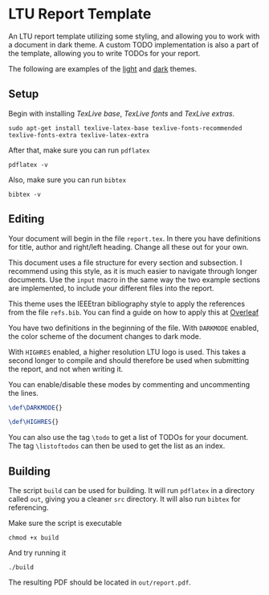 # LTU Report Template

An LTU report template utilizing some styling, and allowing you to work with a document in dark theme. A custom TODO implementation is also a part of the template, allowing you to write TODOs for your report.

The following are examples of the [light](https://github.com/JosefUtbult/LTU-Report-Template/blob/main/example_lighttheme.pdf?raw=true) and [dark](https://github.com/JosefUtbult/LTU-Report-Template/blob/main/example_darktheme.pdf?raw=true) themes.

## Setup
Begin with installing _TexLive base_, _TexLive fonts_ and _TexLive extras_.
```shell
sudo apt-get install texlive-latex-base texlive-fonts-recommended texlive-fonts-extra texlive-latex-extra
```

After that, make sure you can run `pdflatex`
```shell
pdflatex -v
```

Also, make sure you can run `bibtex`
```shell
bibtex -v
```

## Editing
Your document will begin in the file `report.tex`. In there you have definitions for title, author and right/left heading. Change all these out for your own.

This document uses a file structure for every section and subsection. I recommend using this style, as it is much easier to navigate through longer documents. Use the `input` macro in the same way the two example sections are implemented, to include your different files into the report.

This theme uses the IEEEtran bibliography style to apply the references from the file `refs.bib`. You can find a guide on how to apply this at [Overleaf](https://www.overleaf.com/learn/latex/Bibliography_management_with_bibtex)

You have two definitions in the beginning of the file. With `DARKMODE` enabled, the color scheme of the document changes to dark mode. 

With `HIGHRES` enabled, a higher resolution LTU logo is used. This takes a second longer to compile and should therefore be used when submitting the report, and not when writing it.

You can enable/disable these modes by commenting and uncommenting the lines.

```tex
\def\DARKMODE{}

\def\HIGHRES{}
```

You can also use the tag `\todo` to get a list of TODOs for your document. The tag `\listoftodos` can then be used to get the list as an index.

## Building
The script `build` can be used for building. It will run `pdflatex` in a directory called `out`, giving you a cleaner `src` directory. It will also run `bibtex` for referencing.

Make sure the script is executable

```shell
chmod +x build
```

And try running it

```shell
./build
```

The resulting PDF should be located in `out/report.pdf`.
